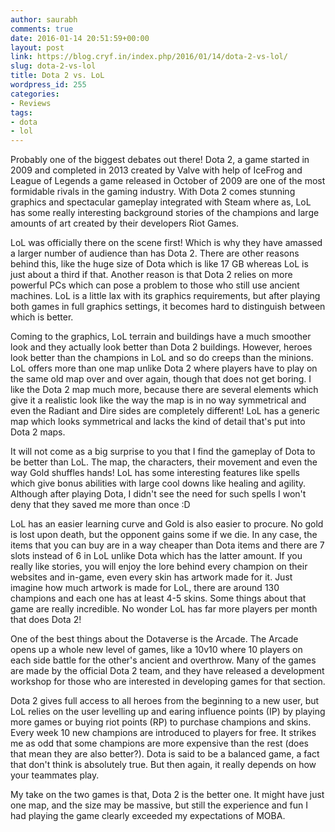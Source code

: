 ```yaml
---
author: saurabh
comments: true
date: 2016-01-14 20:51:59+00:00
layout: post
link: https://blog.cryf.in/index.php/2016/01/14/dota-2-vs-lol/
slug: dota-2-vs-lol
title: Dota 2 vs. LoL
wordpress_id: 255
categories:
- Reviews
tags:
- dota
- lol
---
```


Probably one of the biggest debates out there! Dota 2, a game started in 2009 and completed in 2013 created by Valve with help of IceFrog and League of Legends a game released in October of 2009 are one of the most formidable rivals in the gaming industry. With Dota 2 comes stunning graphics and spectacular gameplay integrated with Steam where as, LoL has some really interesting background stories of the champions and large amounts of art created by their developers Riot Games.

LoL was officially there on the scene first! Which is why they have amassed a larger number of audience than has Dota 2. There are other reasons behind this, like the huge size of Dota which is like 17 GB whereas LoL is just about a third if that. Another reason is that Dota 2 relies on more powerful PCs which can pose a problem to those who still use ancient machines. LoL is a little lax with its graphics requirements, but after playing both games in full graphics settings, it becomes hard to distinguish between which is better.

Coming to the graphics, LoL terrain and buildings have a much smoother look and they actually look better than Dota 2 buildings. However, heroes look better than the champions in LoL and so do creeps than the minions. LoL offers more than one map unlike Dota 2 where players have to play on the same old map over and over again, though that does not get boring. I like the Dota 2 map much more, because there are several elements which give it a realistic look like the way the map is in no way symmetrical and even the Radiant and Dire sides are completely different! LoL has a generic map which looks symmetrical and lacks the kind of detail that's put into Dota 2 maps.

It will not come as a big surprise to you that I find the gameplay of Dota to be better than LoL. The map, the characters, their movement and even the way Gold shuffles hands! LoL has some interesting features like spells which give bonus abilities with large cool downs like healing and agility. Although after playing Dota, I didn't see the need for such spells I won't deny that they saved me more than once :D

LoL has an easier learning curve and Gold is also easier to procure. No gold is lost upon death, but the opponent gains some if we die. In any case, the items that you can buy are in a way cheaper than Dota items and there are 7 slots instead of 6 in LoL unlike Dota which has the latter amount. If you really like stories, you will enjoy the lore behind every champion on their websites and in-game, even every skin has artwork made for it. Just imagine how much artwork is made for LoL, there are around 130 champions and each one has at least 4-5 skins. Some things about that game are really incredible. No wonder LoL has far more players per month that does Dota 2!

One of the best things about the Dotaverse is the Arcade. The Arcade opens up a whole new level of games, like a 10v10 where 10 players on each side battle for the other's ancient and overthrow. Many of the games are made by the official Dota 2 team, and they have released a development workshop for those who are interested in developing games for that section.

Dota 2 gives full access to all heroes from the beginning to a new user, but LoL relies on the user levelling up and earing influence points (IP) by playing more games or buying riot points (RP) to purchase champions and skins. Every week 10 new champions are introduced to players for free. It strikes me as odd that some champions are more expensive than the rest (does that mean they are also better?). Dota is said to be a balanced game, a fact that don't think is absolutely true. But then again, it really depends on how your teammates play.

My take on the two games is that, Dota 2 is the better one. It might have just one map, and the size may be massive, but still the experience and fun I had playing the game clearly exceeded my expectations of MOBA.
